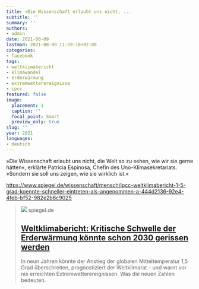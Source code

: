 ```yaml
---
title: »Die Wissenschaft erlaubt uns nicht, ...
subtitle: ''
summary: ''
authors:
- admin
date: 2021-08-09
lastmod: 2021-08-09 11:59:18+02:00
categories:
- facebook
tags:
- weltklimabericht
- klimawandel
- erderwärmung
- extremwetterereignisse
- ipcc
featured: false
image:
  placement: 1
  caption: ''
  focal_point: Smart
  preview_only: true
slug: ''
year: 2021
languages:
- deutsch
---
```


»Die Wissenschaft erlaubt uns nicht, die Welt so zu sehen, wie wir sie gerne hätten«, erklärte Patricia Espinosa, Chefin des Uno-Klimasekretariats. »Sondern sie soll uns zeigen, wie sie wirklich ist.«

https://www.spiegel.de/wissenschaft/mensch/ipcc-weltklimabericht-1-5-grad-koennte-schneller-eintreten-als-angenommen-a-444d2136-92e4-4feb-bf52-982e2b6c9025
> [![](https://cdn.prod.www.spiegel.de/images/98d1dfa4-7b51-4b54-80b7-3bab207c5688_w1200_r1.778_fpx49.77_fpy49.99.jpg)](https://www.spiegel.de/wissenschaft/mensch/ipcc-weltklimabericht-1-5-grad-koennte-schneller-eintreten-als-angenommen-a-444d2136-92e4-4feb-bf52-982e2b6c9025)
> spiegel.de
> ## [Weltklimabericht: Kritische Schwelle der Erderwärmung könnte schon 2030 gerissen werden](https://www.spiegel.de/wissenschaft/mensch/ipcc-weltklimabericht-1-5-grad-koennte-schneller-eintreten-als-angenommen-a-444d2136-92e4-4feb-bf52-982e2b6c9025)
>
>In neun Jahren könnte der Anstieg der globalen Mitteltemperatur 1,5 Grad überschreiten, prognostiziert der Weltklimarat – und warnt vor nie erreichten Extremwetterereignissen. Was die neuen Zahlen bedeuten.